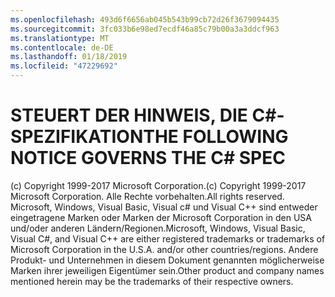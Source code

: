 ```yaml
---
ms.openlocfilehash: 493d6f6656ab045b543b99cb72d26f3679094435
ms.sourcegitcommit: 3fc033b6e98ed7ecdf46a85c79b00a3a3ddcf963
ms.translationtype: MT
ms.contentlocale: de-DE
ms.lasthandoff: 01/18/2019
ms.locfileid: "47229692"
---
```

<a name="the-following-notice-governs-the-c-spec"></a><span data-ttu-id="5d5bc-101">STEUERT DER HINWEIS, DIE C#-SPEZIFIKATION</span><span class="sxs-lookup"><span data-stu-id="5d5bc-101">THE FOLLOWING NOTICE GOVERNS THE C# SPEC</span></span>
=====

<span data-ttu-id="5d5bc-102">(c) Copyright 1999-2017 Microsoft Corporation.</span><span class="sxs-lookup"><span data-stu-id="5d5bc-102">(c) Copyright 1999-2017 Microsoft Corporation.</span></span> <span data-ttu-id="5d5bc-103">Alle Rechte vorbehalten.</span><span class="sxs-lookup"><span data-stu-id="5d5bc-103">All rights reserved.</span></span>
<span data-ttu-id="5d5bc-104">Microsoft, Windows, Visual Basic, Visual c# und Visual C++ sind entweder eingetragene Marken oder Marken der Microsoft Corporation in den USA und/oder anderen Ländern/Regionen.</span><span class="sxs-lookup"><span data-stu-id="5d5bc-104">Microsoft, Windows, Visual Basic, Visual C#, and Visual C++ are either registered trademarks or trademarks of Microsoft Corporation in the U.S.A. and/or other countries/regions.</span></span>
<span data-ttu-id="5d5bc-105">Andere Produkt- und Unternehmen in diesem Dokument genannten möglicherweise Marken ihrer jeweiligen Eigentümer sein.</span><span class="sxs-lookup"><span data-stu-id="5d5bc-105">Other product and company names mentioned herein may be the trademarks of their respective owners.</span></span>
